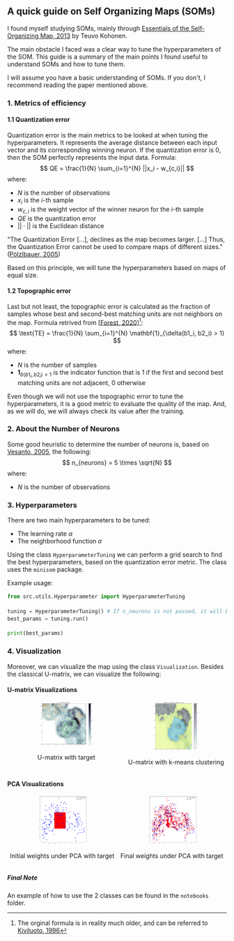 ## A quick guide on Self Organizing Maps (SOMs) 
I found myself studying SOMs, mainly through [Essentials of the Self-Organizing Map, 2013](https://www.sciencedirect.com/science/article/pii/S0893608012002596?casa_token=hzYPuGoTcrcAAAAA:OE7Y_sbiwacwkHZziG5N3R9Tov4ptvDocKGLt5CH4bQ1un3agbRiHgvDB9xxPzdscGALcHlmyQ) by Teuvo Kohonen.

The main obstacle I faced was a clear way to tune the hyperparameters of the SOM. This guide is a summary of the main points I found useful to understand SOMs and how to tune them.

I will assume you have a basic understanding of SOMs. If you don't, I recommend reading the paper mentioned above.

### 1. Metrics of efficiency
#### 1.1 Quantization error
Quantization error is the main metrics to be looked at when tuning the hyperparameters. It represents the average distance between each input vector and its corresponding winning neuron. If the quantization error is 0, then the SOM perfectly represents the input data.
Formula:
$$
QE = \frac{1}{N} \sum_{i=1}^{N} ||x_i - w_{c,i}||
$$
where:
- $N$ is the number of observations
- $x_i$ is the $i$-th sample
- $w_{c,i}$ is the weight vector of the winner neuron for the $i$-th sample
- $QE$ is the quantization error
- $|| \cdot ||$ is the Euclidean distance

"The Quantization Error [...], declines as the map becomes larger. [...] Thus, the Quantization Error cannot be used to compare maps of different sizes." ([Pölzlbauer, 2005](https://www.ifs.tuwien.ac.at/~poelzlbauer/publications/Poe04WDA.pdf))

Based on this principle, we will tune the hyperparameters based on maps of equal size.

#### 1.2 Topographic error
Last but not least, the topographic error is calculated as the fraction of samples whose best and second-best matching units are not neighbors on the map. Formula retrived from [[Forest, 2020](https://arxiv.org/abs/2011.05847)][^1]:
$$
\text{TE} = \frac{1}{N} \sum_{i=1}^{N} \mathbf{1}_{\delta(b1_i, b2_i) > 1}
$$
where:
- $N$ is the number of samples
- $\mathbf{1}_{\delta(b1_i, b2_i) > 1}$ is the indicator function that is 1 if the first and second best matching units are not adjacent, 0 otherwise

Even though we will not use the topographic error to tune the hyperparameters, it is a good metric to evaluate the quality of the map. And, as we will do, we will always check its value after the training.

[^1]: The orginal formula is in reality much older, and can be referred to [Kiviluoto, 1996](https://ieeexplore.ieee.org/abstract/document/548907?casa_token=GC4PR4uFbQgAAAAA:kssZwGax7MpnlEvmcaTC_Q_S4BFImqGdrq6bIYc4Oa9TcoTGK2AbFQl1NZtArkrbw_w7vmeKB8Mn)

### 2. About the Number of Neurons
Some good heuristic to determine the number of neurons is, based on [Vesanto, 2005](http://www.cis.hut.fi/projects/somtoolbox/documentation/somalg.shtml), the following:
$$
n_{neurons} = 5 \times \sqrt{N}
$$
where:
- $N$ is the number of observations

### 3. Hyperparameters
There are two main hyperparameters to be tuned:
- The learning rate $\alpha$
- The neighborhood function $\sigma$

Using the class `HyperparameterTuning` we can perform a grid search to find the best hyperparameters, based on the quantization error metric. The class uses the `minisom` package.

Example usage:
```python
from src.utils.Hyperparameter import HyperparameterTuning

tuning = HyperparameterTuning() # If n_neurons is not passed, it will be calculated based on the heuristic mentioned above
best_params = tuning.run()

print(best_params)
```

### 4. Visualization

Moreover, we can visualize the map using the class `Visualization`. Besides the classical U-matrix, we can visualize the following:

#### U-matrix Visualizations
<div style="display: flex; justify-content: space-between;">
    <div style="text-align: center;">
        <img src="image.png" alt="U-matrix with target" style="width: 45%;"/>
        <p>U-matrix with target</p>
    </div>
    <div style="text-align: center;">
        <img src="image-1.png" alt="U-matrix with k-means clustering" style="width: 45%;"/>
        <p>U-matrix with k-means clustering</p>
    </div>
</div>

#### PCA Visualizations
<div style="display: flex; justify-content: space-between;">
    <div style="text-align: center;">
        <img src="image-2.png" alt="Initial weights under PCA with target" style="width: 45%;"/>
        <p>Initial weights under PCA with target</p>
    </div>
    <div style="text-align: center;">
        <img src="image-3.png" alt="Final weights under PCA with target" style="width: 45%;"/>
        <p>Final weights under PCA with target</p>
    </div>
</div>

##### Final Note
An example of how to use the 2 classes can be found in the `notebooks` folder.


